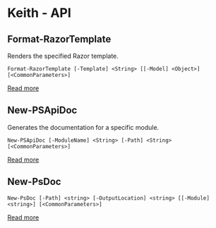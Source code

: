 # Keith - API

##  Format-RazorTemplate
Renders the specified Razor template.    
    
    Format-RazorTemplate [-Template] <String> [[-Model] <Object>] [<CommonParameters>]


 [Read more](Format-RazorTemplate.md)
##  New-PSApiDoc
Generates the documentation for a specific module.    
    
    New-PSApiDoc [-ModuleName] <String> [-Path] <String> [<CommonParameters>]


 [Read more](New-PSApiDoc.md)
##  New-PsDoc
    New-PsDoc [-Path] <string> [-OutputLocation] <string> [[-Module] <string>] [<CommonParameters>]


 [Read more](New-PsDoc.md)

